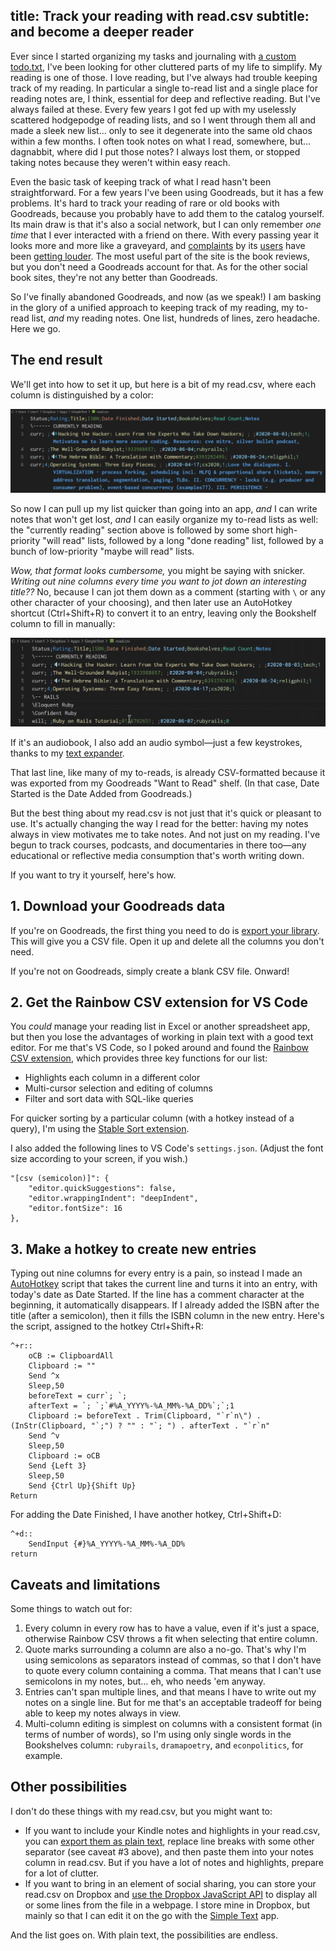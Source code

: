 title: Track your reading with read.csv
subtitle: and become a deeper reader
---

Ever since I started organizing my tasks and journaling with [a custom todo.txt](/posts/2020-06-13-todotxt.html), I've been looking for other cluttered parts of my life to simplify. My reading is one of those. I love reading, but I've always had trouble keeping track of my reading. In particular a single to-read list and a single place for reading notes are, I think, essential for deep and reflective reading. But I've always failed at these. Every few years I got fed up with my uselessly scattered hodgepodge of reading lists, and so I went through them all and made a sleek new list… only to see it degenerate into the same old chaos within a few months. I often took notes on what I read, somewhere, but… dagnabbit, where did I put those notes? I always lost them, or stopped taking notes because they weren't within easy reach.

Even the basic task of keeping track of what I read hasn't been straightforward. For a few years I've been using Goodreads, but it has a few problems. It's hard to track your reading of rare or old books with Goodreads, because you probably have to add them to the catalog yourself. Its main draw is that it's also a social network, but I can only remember *one time* that I ever interacted with a friend on there. With every passing year it looks more and more like a graveyard, and [complaints](https://onezero.medium.com/almost-everything-about-goodreads-is-broken-662e424244d5) by its [users](https://theliteraryphoenix.com/2020/02/11/goodreads-frustations/) have been [getting louder](https://bookriot.com/future-of-goodreads/). The most useful part of the site is the book reviews, but you don't need a Goodreads account for that. As for the other social book sites, they're not any better than Goodreads.

So I've finally abandoned Goodreads, and now (as we speak!) I am basking in the glory of a unified approach to keeping track of my reading, my to-read list, *and* my reading notes. One list, hundreds of lines, zero headache. Here we go.

## The end result

We'll get into how to set it up, but here is a bit of my read.csv, where each column is distinguished by a color:

![read.csv plain text reading list](/assets/readcsv-comments.png)

So now I can pull up my list quicker than going into an app, *and* I can write notes that won't get lost, *and* I can easily organize my to-read lists as well: the "currently reading" section above is followed by some short high-priority "will read" lists, followed by a long "done reading" list, followed by a bunch of low-priority "maybe will read" lists.

*Wow, that format looks cumbersome,* you might be saying with snicker. *Writing out nine columns every time you want to jot down an interesting title??* No, because I can jot them down as a comment (starting with `\` or any other character of your choosing), and then later use an AutoHotkey shortcut (Ctrl+Shift+R) to convert it to an entry, leaving only the Bookshelf column to fill in manually:

![read.csv plain text reading list shortcut](/assets/readcsv-add.gif)

If it's an audiobook, I also add an audio symbol—just a few keystrokes, thanks to my [text expander](https://beeftext.org/).

That last line, like many of my to-reads, is already CSV-formatted because it was exported from my Goodreads "Want to Read" shelf. (In that case, Date Started is the Date Added from Goodreads.)

But the best thing about my read.csv is not just that it's quick or pleasant to use. It's actually changing the way I read for the better: having my notes always in view motivates me to take notes. And not just on my reading. I've begun to track courses, podcasts, and documentaries in there too—any educational or reflective media consumption that's worth writing down.

If you want to try it yourself, here's how.

## 1. Download your Goodreads data

If you're on Goodreads, the first thing you need to do is [export your library](https://help.goodreads.com/s/article/How-do-I-import-or-export-my-books-1553870934590). This will give you a CSV file. Open it up and delete all the columns you don't need.

If you're not on Goodreads, simply create a blank CSV file. Onward!

## 2. Get the Rainbow CSV extension for VS Code

You *could* manage your reading list in Excel or another spreadsheet app, but then you lose the advantages of working in plain text with a good text editor. For me that's VS Code, so I poked around and found the [Rainbow CSV extension](https://marketplace.visualstudio.com/items?itemName=mechatroner.rainbow-csv), which provides three key functions for our list:

* Highlights each column in a different color
* Multi-cursor selection and editing of columns
* Filter and sort data with SQL-like queries

For quicker sorting by a particular column (with a hotkey instead of a query), I'm using the [Stable Sort extension](https://marketplace.visualstudio.com/items?itemName=sgryjp.vscode-stable-sort).

I also added the following lines to VS Code's `settings.json`. (Adjust the font size according to your screen, if you wish.)

    "[csv (semicolon)]": {
        "editor.quickSuggestions": false,
        "editor.wrappingIndent": "deepIndent",
        "editor.fontSize": 16
    },

## 3. Make a hotkey to create new entries

Typing out nine columns for every entry is a pain, so instead I made an [AutoHotkey](https://www.autohotkey.com/) script that takes the current line and turns it into an entry, with today's date as Date Started. If the line has a comment character at the beginning, it automatically disappears. If I already added the ISBN after the title (after a semicolon), then it fills the ISBN column in the new entry. Here's the script, assigned to the hotkey Ctrl+Shift+R:

    ^+r::
        oCB := ClipboardAll
        Clipboard := ""
        Send ^x
        Sleep,50
        beforeText = curr`; `;
        afterText = `; `;`#%A_YYYY%-%A_MM%-%A_DD%`;`;1
        Clipboard := beforeText . Trim(Clipboard, "`r`n\") . (InStr(Clipboard, "`;") ? "" : "`; ") . afterText . "`r`n"
        Send ^v
        Sleep,50
        Clipboard := oCB
        Send {Left 3}
        Sleep,50
        Send {Ctrl Up}{Shift Up}
    Return

For adding the Date Finished, I have another hotkey, Ctrl+Shift+D:

    ^+d::
        SendInput {#}%A_YYYY%-%A_MM%-%A_DD%
    return

## Caveats and limitations

Some things to watch out for:

1. Every column in every row has to have a value, even if it's just a space, otherwise Rainbow CSV throws a fit when selecting that entire column.
2. Quote marks surrounding a column are also a no-go. That's why I'm using semicolons as separators instead of commas, so that I don't have to quote every column containing a comma. That means that I can't use semicolons in my notes, but… eh, who needs 'em anyway.
3. Entries can't span multiple lines, and that means I have to write out my notes on a single line. But for me that's an acceptable tradeoff for being able to keep my notes always in view.
4. Multi-column editing is simplest on columns with a consistent format (in terms of number of words), so I'm using only single words in the Bookshelves column: `rubyrails`, `dramapoetry`, and `econpolitics`, for example.

## Other possibilities

I don't do these things with my read.csv, but you might want to:

* If you want to include your Kindle notes and highlights in your read.csv, you can [export them as plain text](https://medium.com/@michelle_z./how-to-export-kindle-highlights-notes-for-free-63181bca6df8), replace line breaks with some other separator (see caveat #3 above), and then paste them into your notes column in read.csv. But if you have a lot of notes and highlights, prepare for a lot of clutter.
* If you want to bring in an element of social sharing, you can store your read.csv on Dropbox and [use the Dropbox JavaScript API](https://www.google.com/search?q=dropbox+javascript+api+read+text+file) to display all or some lines from the file in a webpage. I store mine in Dropbox, but mainly so that I can edit it on the go with the [Simple Text](https://play.google.com/store/apps/details?id=simple.text.dropbox) app.

And the list goes on. With plain text, the possibilities are endless.
